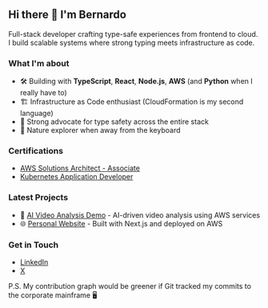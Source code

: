 ## Hi there 👋 I'm Bernardo

Full-stack developer crafting type-safe experiences from frontend to cloud. I build scalable systems where strong typing meets infrastructure as code.

### What I'm about

- 🛠️ Building with **TypeScript**, **React**, **Node.js**, **AWS** (and **Python** when I really have to)
- 🏗️ Infrastructure as Code enthusiast (CloudFormation is my second language)
- 💪 Strong advocate for type safety across the entire stack
- 🌲 Nature explorer when away from the keyboard

### Certifications
- [AWS Solutions Architect - Associate](https://www.credly.com/badges/b86e532b-05a8-4827-9881-87cfe809cdd8)
- [Kubernetes Application Developer](https://www.credly.com/badges/135861ce-7d7b-41a7-8005-3871d9bd4466)

### Latest Projects
- 🎥 [AI Video Analysis Demo](https://github.com/BernardoQuina/analysis-platform) - AI-driven video analysis using AWS services
- 🌐 [Personal Website](https://github.com/BernardoQuina/personal-website) - Built with Next.js and deployed on AWS

### Get in Touch
- [LinkedIn](https://linkedin.com/in/bernardo-quina)
- [X](https://x.com/BernardoQuina)

P.S. My contribution graph would be greener if Git tracked my commits to the corporate mainframe 🖥️
